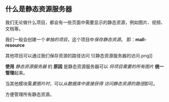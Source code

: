 
## 什么是静态资源服务器  
  
我们无论做什么项目，都会有一些页面中需要显示的静态资源，例如图片、视频、文档等。
  
我们一般会创建一个*单独的项目*，这个项目中*保存静态资源*。
即：**mall-resource**

其他项目可以通过我们保存资源的路径访问
![[静态资源服务器的访问.png]]

**使用** *静态资源服务器* 的 **原因** 是静态资源服务器可以 *将项目需要的所有图片* **统一管理**起来。

当其他模块需*要图片时*，可以*从数据库中直接获得 访问静态资源的路径*即可。
  
方便管理所有静态资源。